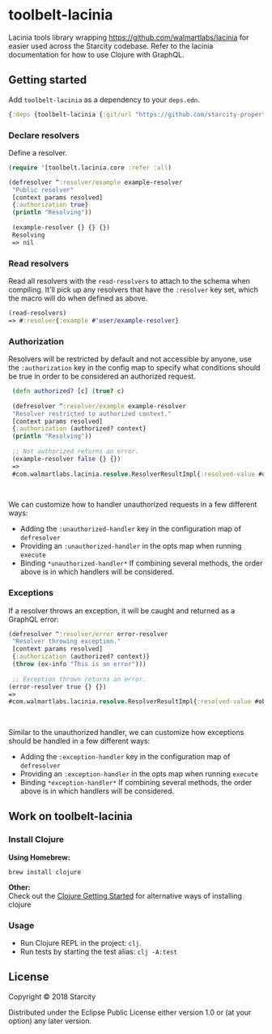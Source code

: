 # toolbelt-lacinia
Lacinia tools library wrapping https://github.com/walmartlabs/lacinia for easier used across the Starcity codebase. Refer to the lacinia documentation for how to use Clojure with GraphQL.

## Getting started
Add `toolbelt-lacinia` as a dependency to your `deps.edn`.
```clojure
{:deps {toolbelt-lacinia {:git/url "https://github.com/starcity-properties/toolbelt-lacinia.git" :sha <some-sha>}}}
```

### Declare resolvers
Define a resolver.
```clojure 
(require '[toolbelt.lacinia.core :refer :all)

(defresolver ^:resolver/example example-resolver
 "Public resolver"
 [context params resolved]
 {:authorization true}
 (println "Resolving"))
 
 (example-resolver {} {} {})
 Resolving
 => nil

```
### Read resolvers
Read all resolvers with the `read-resolvers` to attach to the schema when compiling. It'll pick up any resolvers that have the `:resolver` key set, which the macro will do when defined as above.
```clojure
(read-resolvers)
=> #:resolver{:example #'user/example-resolver}
```

### Authorization
Resolvers will be restricted by default and not accessible by anyone, use the `:authorization` key in the config map to specify what conditions should be true in order to be considered an authorized request.

```clojure
 (defn authorized? [c] (true? c)
 
 (defresolver ^:resolver/example example-resolver
 "Resolver restricted to authorized context."
 [context params resolved]
 {:authorization (authorized? context}
 (println "Resolving"))
 
 ;; Not authorized returns an error.
 (example-resolver false {} {})
 =>
 #com.walmartlabs.lacinia.resolve.ResolverResultImpl{:resolved-value #object[com.walmartlabs.lacinia.resolve$with_error$reify__1391
                                                                            0x492b2b77
                                                                            "com.walmartlabs.lacinia.resolve$with_error$reify__1391@492b2b77"]}
```

We can customize how to handler unauthorized requests in a few different ways:
- Adding the `:unauthorized-handler` key in the configuration map of `defresolver`
- Providing an `:unauthorized-handler` in the opts map when running `execute`
- Binding `*unauthorized-handler*`
If combining several methods, the order above is in which handlers will be considered.


### Exceptions
If a resolver throws an exception, it will be caught and returned as a GraphQL error: 
```clojure
(defresolver ^:resolver/error error-resolver
 "Resolver throwing exception."
 [context params resolved]
 {:authorization (authorized? context)}
 (throw (ex-info "This is an error")))
 
 ;; Exception thrown returns an error.
(error-resolver true {} {})
=>
#com.walmartlabs.lacinia.resolve.ResolverResultImpl{:resolved-value #object[com.walmartlabs.lacinia.resolve$with_error$reify__1747
                                                                            0x610b87b1
                                                                            "com.walmartlabs.lacinia.resolve$with_error$reify__1747@610b87b1"]}
```
Similar to the unauthorized handler, we can customize how exceptions should be handled in a few different ways:
- Adding the `:exception-handler` key in the configuration map of `defresolver`
- Providing an `:exception-handler` in the opts map when running `execute`
- Binding `*exception-handler*`
If combining several methods, the order above is in which handlers will be considered.


## Work on toolbelt-lacinia
### Install Clojure
**Using Homebrew:**
```
brew install clojure
```
**Other:**  
Check out the [Clojure Getting Started](https://clojure.org/guides/getting_started) for alternative ways of installing clojure

### Usage
- Run Clojure REPL in the project: `clj`.
- Run tests by starting the test alias: `clj -A:test`


## License

Copyright © 2018 Starcity

Distributed under the Eclipse Public License either version 1.0 or (at
your option) any later version.
